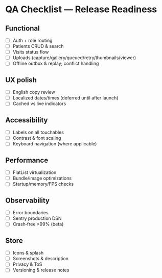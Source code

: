 # QA Checklist — Release Readiness

## Functional
- [ ] Auth + role routing
- [ ] Patients CRUD & search
- [ ] Visits status flow
- [ ] Uploads (capture/gallery/queued/retry/thumbnails/viewer)
- [ ] Offline outbox & replay; conflict handling

## UX polish
- [ ] English copy review
- [ ] Localized dates/times (deferred until after launch)
- [ ] Cached vs live indicators

## Accessibility
- [ ] Labels on all touchables
- [ ] Contrast & font scaling
- [ ] Keyboard navigation (where applicable)

## Performance
- [ ] FlatList virtualization
- [ ] Bundle/image optimizations
- [ ] Startup/memory/FPS checks

## Observability
- [ ] Error boundaries
- [ ] Sentry production DSN
- [ ] Crash‑free >99% (beta)

## Store
- [ ] Icons & splash
- [ ] Screenshots & description
- [ ] Privacy & ToS
- [ ] Versioning & release notes
